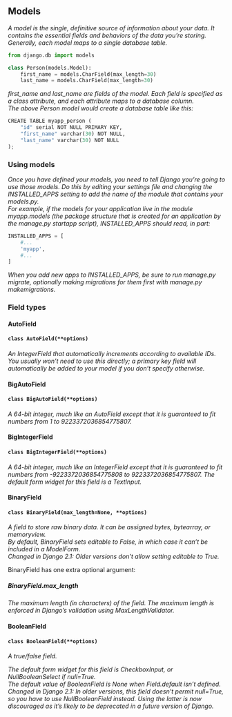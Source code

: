 ## Models
*A model is the single, definitive source of information about your data. It contains the essential fields and behaviors of the data you’re storing. Generally, each model maps to a single database table.*
``` python 
from django.db import models

class Person(models.Model):
    first_name = models.CharField(max_length=30)
    last_name = models.CharField(max_length=30)
```
*first_name and last_name are fields of the model. Each field is specified as a class attribute, and each attribute maps to a database column.*</br>
*The above Person model would create a database table like this:*
``` python
CREATE TABLE myapp_person (
    "id" serial NOT NULL PRIMARY KEY,
    "first_name" varchar(30) NOT NULL,
    "last_name" varchar(30) NOT NULL
);
```
### Using models
*Once you have defined your models, you need to tell Django you’re going to use those models. Do this by editing your settings file and changing the INSTALLED_APPS setting to add the name of the module that contains your models.py.*
</br>
*For example, if the models for your application live in the module myapp.models (the package structure that is created for an application by the manage.py startapp script), INSTALLED_APPS should read, in part:*
``` python
INSTALLED_APPS = [
    #...
    'myapp',
    #...
]
```
*When you add new apps to INSTALLED_APPS, be sure to run manage.py migrate, optionally making migrations for them first with manage.py makemigrations.*
### Field types
#### AutoField
#### `class AutoField(**options)`
*An IntegerField that automatically increments according to available IDs. You usually won’t need to use this directly; a primary key field will automatically be added to your model if you don’t specify otherwise.*

#### BigAutoField
#### `class BigAutoField(**options)`
*A 64-bit integer, much like an AutoField except that it is guaranteed to fit numbers from 1 to 9223372036854775807.*

#### BigIntegerField
#### `class BigIntegerField(**options)`
*A 64-bit integer, much like an IntegerField except that it is guaranteed to fit numbers from -9223372036854775808 to 9223372036854775807. The default form widget for this field is a TextInput.*

#### BinaryField
#### `class BinaryField(max_length=None, **options)`
*A field to store raw binary data. It can be assigned bytes, bytearray, or memoryview.*
</br>
*By default, BinaryField sets editable to False, in which case it can’t be included in a ModelForm.*
</br>
*Changed in Django 2.1:
Older versions don’t allow setting editable to True.*

BinaryField has one extra optional argument:

##### BinaryField.max_length
*The maximum length (in characters) of the field. The maximum length is enforced in Django’s validation using MaxLengthValidator.*

#### BooleanField
#### `class BooleanField(**options)`
*A true/false field.*

*The default form widget for this field is CheckboxInput, or NullBooleanSelect if null=True.*
</br>
*The default value of BooleanField is None when Field.default isn’t defined.*
</br>
*Changed in Django 2.1:
In older versions, this field doesn’t permit null=True, so you have to use NullBooleanField instead. Using the latter is now discouraged as it’s likely to be deprecated in a future version of Django.*













